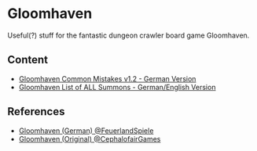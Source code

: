 # Gloomhaven
Useful(?) stuff for the fantastic dungeon crawler board game Gloomhaven.

## Content
- [Gloomhaven Common Mistakes v1.2 - German Version](./common-mistakes/)
- [Gloomhaven List of ALL Summons - German/English Version](./summons/)

## References
- [Gloomhaven (German) @FeuerlandSpiele](http://www.feuerland-spiele.de/spiele/gloomhaven.php)
- [Gloomhaven (Original) @CephalofairGames](https://www.cephalofair.com/gloomhaven)
